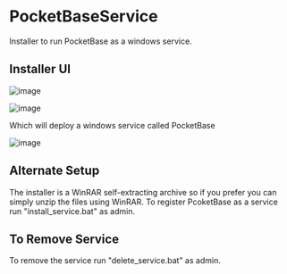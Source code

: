 # PocketBaseService
Installer to run PocketBase as a windows service.

## Installer UI

![image](https://github.com/ope-nz/PocketBaseService/assets/26259049/15b4031b-3600-46ce-a12e-45925111ffc3)

![image](https://github.com/ope-nz/PocketBaseService/assets/26259049/802a24a7-211c-4f13-81d2-65b260950b7f)

Which will deploy a windows service called PocketBase

![image](https://github.com/ope-nz/PocketBaseService/assets/26259049/2cbb22fd-0d10-4595-895f-5d9d63843a57)

## Alternate Setup

The installer is a WinRAR self-extracting archive so if you prefer you can simply unzip the files using WinRAR. To register PcoketBase as a service run "install_service.bat" as admin.

## To Remove Service

To remove the service run "delete_service.bat" as admin.
